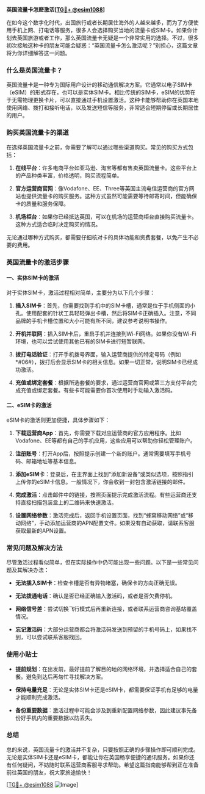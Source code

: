 **英国流量卡怎麽激活[[TG💪+ @esim1088](https://t.me/s/esim1088)]**

在如今这个数字化时代，出国旅行或者长期居住海外的人越来越多，而为了方便使用手机上网、打电话等服务，很多人会选择购买当地的流量卡或SIM卡。如果你计划去英国旅游或者工作，那么英国流量卡无疑是一个非常实用的选择。不过，很多初次接触这种卡的朋友可能会疑惑：“英国流量卡怎么激活呢？”别担心，这篇文章将为你详细解答这一问题。

### 什么是英国流量卡？

英国流量卡是一种专为国际用户设计的移动通信解决方案。它通常以电子SIM卡（eSIM）的形式存在，也可以是实体SIM卡。相比传统的SIM卡，eSIM的优势在于无需物理更换卡片，可以直接通过手机设置激活。这种卡能够帮助你在英国本地使用网络、拨打和接听电话，以及发送短信等服务，非常适合短期停留或长期居住的用户。

### 购买英国流量卡的渠道

在选择英国流量卡之前，你需要了解可以通过哪些渠道购买。常见的购买方式包括：

1. **在线平台**：许多电商平台如亚马逊、淘宝等都有售卖英国流量卡。这些平台上的产品种类丰富，价格透明，购买流程简单。
   
2. **官方运营商官网**：像Vodafone、EE、Three等英国主流电信运营商的官方网站也提供流量卡的购买服务。这种方式虽然可能需要等待邮寄时间，但能确保卡的质量和服务保障。

3. **机场柜台**：如果你已经抵达英国，可以在机场的运营商柜台直接购买流量卡。这种方式适合临时决定购买的情况。

无论通过哪种方式购买，都需要仔细核对卡的具体功能和资费套餐，以免产生不必要的费用。

### 英国流量卡的激活步骤

#### 一、实体SIM卡的激活

对于实体SIM卡，激活过程相对简单，主要分为以下几个步骤：

1. **插入SIM卡**：首先，你需要找到手机中的SIM卡槽，通常是位于手机侧面的小孔。使用配套的针状工具轻轻弹出卡槽，然后将SIM卡正确插入。注意，不同品牌的手机卡槽位置和大小可能有所不同，建议参考说明书操作。

2. **开机并联网**：插入SIM卡后，重启手机并连接到Wi-Fi网络。如果你没有Wi-Fi环境，也可以尝试使用其他已有的SIM卡进行短暂联网。

3. **拨打电话验证**：打开手机拨号界面，输入运营商提供的特定号码（例如*#06#），拨打后会显示SIM卡的相关信息。如果一切正常，说明SIM卡已经成功激活。

4. **充值或绑定套餐**：根据所选套餐的要求，通过运营商官网或第三方支付平台完成充值或绑定套餐。有些卡可能需要你首次使用时手动输入激活码。

#### 二、eSIM卡的激活

eSIM卡的激活则更加便捷，具体步骤如下：

1. **下载运营商App**：首先，你需要下载对应运营商的官方应用程序。比如Vodafone、EE等都有自己的手机应用，这些应用可以帮助你轻松管理账户。

2. **注册账号**：打开App后，按照提示创建一个新的账户。通常需要填写手机号码、邮箱地址等基本信息。

3. **添加eSIM卡**：登录后，在主界面上找到“添加新设备”或类似选项，按照指引上传你的eSIM卡信息。一般情况下，你会收到一封包含激活链接的邮件。

4. **完成激活**：点击邮件中的链接，按照页面提示完成激活流程。有些运营商还支持直接扫描包装盒上的二维码来快速激活。

5. **设置网络参数**：激活完成后，返回手机设置页面，找到“蜂窝移动网络”或“移动网络”，手动添加运营商的APN配置文件。如果没有自动获取，请联系客服获取最新的APN设置。

### 常见问题及解决方法

尽管激活过程看似简单，但在实际操作中仍可能出现一些问题。以下是一些常见问题及其解决办法：

- **无法插入SIM卡**：检查卡槽是否有异物堵塞，确保卡的方向正确无误。
  
- **无法拨通电话**：确认是否已经正确输入激活码，或者是否欠费停机。
  
- **网络信号差**：尝试切换飞行模式后再重新连接，或者联系运营商咨询基站覆盖情况。

- **忘记激活码**：大部分运营商都会将激活码发送到预留的手机号码上，如果找不到，可以尝试联系客服找回。

### 使用小贴士

- **提前规划**：在出发前，最好提前了解目的地的网络环境，并选择适合自己的套餐。避免到达后再匆忙寻找解决方案。

- **保持电量充足**：无论是实体SIM卡还是eSIM卡，都需要保证手机有足够的电量才能顺利完成激活。

- **备份重要数据**：激活过程中可能会涉及到重新配置网络参数，因此建议事先备份好手机内的重要数据以防丢失。

### 总结

总的来说，英国流量卡的激活并不复杂，只要按照正确的步骤操作即可顺利完成。无论是实体SIM卡还是eSIM卡，都能让你在英国畅享便捷的通讯服务。如果你还有任何疑问，不妨随时联系运营商客服寻求帮助。希望这篇指南能够帮到正在准备前往英国的朋友，祝大家旅途愉快！

[[TG💪+ @esim1088](https://t.me/s/esim1088) ![Image](https://i.postimg.cc/4NQfJmqS/Snipaste-2025-05-13-00-14-12.png)]